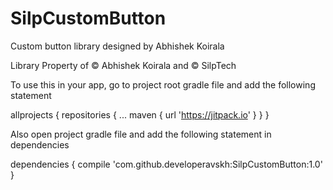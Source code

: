 # SilpCustomButton

Custom button library designed by Abhishek Koirala

Library Property of  © Abhishek Koirala and  © SilpTech

To use this in your app, go to project root gradle file and add the following statement

allprojects {
		repositories {
			...
			maven { url 'https://jitpack.io' }
		}
	}
  
  
  Also open project gradle file and add the following statement in dependencies
  
 
 dependencies {
		compile 'com.github.developeravskh:SilpCustomButton:1.0'
	}
